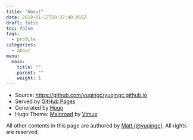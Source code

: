 ```yaml
---
title: "About"
date: 2019-01-17T10:37:40.065Z
draft: false
toc: false
tags:
  - profile
categories:
  - about
menu:
  main:
    title: ""
    parent: ""
    weight: 1
---
```


- Source: https://github.com/yuqingc/yuqingc.github.io
- Served by [GitHub Pages](https://pages.github.com/)
- Generated by [Hugo](https://gohugo.io/)
- Hugo Theme: [Mainroad](https://github.com/Vimux/Mainroad) by [Vimux](https://github.com/Vimux)

All other contents in this page are authored by [Matt (@yuqingc)](https://github.com/yuqingc). All rights are reserved.
